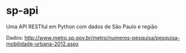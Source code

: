 # sp-api
Uma API RESTful em Python com dados de São Paulo e região

Dados: http://www.metro.sp.gov.br/metro/numeros-pesquisa/pesquisa-mobilidade-urbana-2012.aspx
